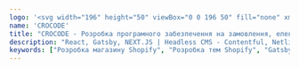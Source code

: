 ```yaml
---
logo: '<svg width="196" height="50" viewBox="0 0 196 50" fill="none" xmlns="http://www.w3.org/2000/svg"><path d="M23.9684 50C37.2058 50 47.9368 38.8071 47.9368 25C47.9368 11.1929 37.2058 0 23.9684 0C10.731 0 0 11.1929 0 25C0 38.8071 10.731 50 23.9684 50Z" fill="#7DBE3B"/><path fill-rule="evenodd" clip-rule="evenodd" d="M162.212 35.0452C160.564 35.0452 159.084 34.6272 157.77 33.7913C156.457 32.9314 155.418 31.7731 154.653 30.3162C153.913 28.8354 153.543 27.1277 153.543 25.1931C153.543 23.3062 153.913 21.6224 154.653 20.1416C155.418 18.6608 156.445 17.4905 157.734 16.6307C159.048 15.7709 160.541 15.341 162.212 15.341C163.096 15.341 163.944 15.4843 164.756 15.7709C165.592 16.0336 166.332 16.4038 166.977 16.8815C167.353 17.1499 167.687 17.4373 167.98 17.7435V8.17578H173.067V34.6869H168.267L168.158 32.4757C167.811 32.8966 167.382 33.2874 166.869 33.648C166.249 34.0779 165.532 34.4242 164.72 34.6869C163.932 34.9258 163.096 35.0452 162.212 35.0452ZM163.359 30.8177C164.314 30.8177 165.15 30.5789 165.866 30.1012C166.583 29.6235 167.144 28.9667 167.55 28.1308C167.956 27.2948 168.159 26.3156 168.159 25.1931C168.159 24.0944 167.956 23.1271 167.55 22.2912C167.144 21.4313 166.583 20.7745 165.866 20.3207C165.15 19.8431 164.314 19.6042 163.359 19.6042C162.403 19.6042 161.568 19.8431 160.851 20.3207C160.158 20.7745 159.609 21.4313 159.203 22.2912C158.821 23.1271 158.63 24.0944 158.63 25.1931C158.63 26.3156 158.821 27.2948 159.203 28.1308C159.609 28.9667 160.158 29.6235 160.851 30.1012C161.568 30.5789 162.403 30.8177 163.359 30.8177Z" fill="#7DBE3B"/><path d="M64.0305 35.0452C62.2154 35.0452 60.5914 34.6153 59.1584 33.7554C57.7254 32.8956 56.591 31.7253 55.7551 30.2445C54.9431 28.7637 54.5371 27.0799 54.5371 25.1931C54.5371 23.3301 54.9431 21.6582 55.7551 20.1774C56.591 18.6728 57.7254 17.4905 59.1584 16.6307C60.5914 15.7709 62.2154 15.341 64.0305 15.341C65.7261 15.341 67.2785 15.6514 68.6876 16.2724C70.0967 16.8934 71.1953 17.7532 71.9834 18.8519L69.1891 22.2195C68.8548 21.7657 68.4368 21.3597 67.9353 21.0014C67.4338 20.6193 66.8845 20.3207 66.2874 20.1058C65.7142 19.8908 65.1171 19.7834 64.4962 19.7834C63.517 19.7834 62.6453 20.0222 61.881 20.4999C61.1407 20.9537 60.5555 21.5866 60.1257 22.3986C59.6958 23.2107 59.4808 24.1422 59.4808 25.1931C59.4808 26.2201 59.6958 27.1396 60.1257 27.9517C60.5794 28.7398 61.1884 29.3847 61.9527 29.8863C62.7169 30.3639 63.5767 30.6028 64.532 30.6028C65.153 30.6028 65.7381 30.5192 66.2874 30.352C66.8367 30.1609 67.3502 29.8862 67.8278 29.528C68.3294 29.1697 68.7831 28.7398 69.1891 28.2383L71.9476 31.6059C71.1356 32.6329 70.0131 33.4688 68.5801 34.1137C67.1472 34.7347 65.6306 35.0452 64.0305 35.0452Z" fill="#7DBE3B"/><path d="M75.2073 34.6869V15.735H80.1152L80.2055 18.8077C80.3911 18.4996 80.5998 18.2038 80.8317 17.9204C81.4765 17.1084 82.2288 16.4754 83.0886 16.0216C83.9722 15.5678 84.8917 15.341 85.847 15.341C86.253 15.341 86.6471 15.3768 87.0292 15.4484C87.4113 15.5201 87.7337 15.6037 87.9965 15.6992L86.6351 21.288C86.3486 21.1447 86.0023 21.0253 85.5963 20.9298C85.1902 20.8104 84.7723 20.7507 84.3424 20.7507C83.7692 20.7507 83.2319 20.8581 82.7303 21.0731C82.2527 21.2642 81.8347 21.5508 81.4765 21.9329C81.1182 22.2912 80.8317 22.7211 80.6167 23.2226C80.4257 23.7242 80.3301 24.2735 80.3301 24.8706V34.6869H75.2073Z" fill="#7DBE3B"/><path fill-rule="evenodd" clip-rule="evenodd" d="M93.7289 33.7913C95.2574 34.6272 96.9889 35.0452 98.9233 35.0452C100.834 35.0452 102.542 34.6272 104.046 33.7913C105.575 32.9314 106.769 31.7611 107.629 30.2803C108.488 28.7995 108.918 27.1038 108.918 25.1931C108.918 23.2824 108.488 21.5985 107.629 20.1416C106.769 18.6608 105.575 17.4905 104.046 16.6307C102.542 15.7709 100.834 15.341 98.9233 15.341C96.9889 15.341 95.2574 15.7709 93.7289 16.6307C92.2243 17.4905 91.0301 18.6608 90.1465 20.1416C89.2867 21.5985 88.8568 23.2824 88.8568 25.1931C88.8568 27.1038 89.2867 28.7995 90.1465 30.2803C91.0301 31.7611 92.2243 32.9314 93.7289 33.7913ZM101.431 29.9221C100.691 30.3759 99.8548 30.6028 98.9233 30.6028C97.968 30.6028 97.1202 30.3759 96.3798 29.9221C95.6395 29.4444 95.0544 28.7995 94.6245 27.9875C94.1946 27.1515 93.9916 26.2201 94.0155 25.1931C93.9916 24.1422 94.1946 23.2107 94.6245 22.3986C95.0544 21.5866 95.6395 20.9417 96.3798 20.464C97.1202 19.9864 97.968 19.7475 98.9233 19.7475C99.8548 19.7475 100.691 19.9864 101.431 20.464C102.171 20.9178 102.745 21.5627 103.151 22.3986C103.58 23.2107 103.795 24.1422 103.795 25.1931C103.795 26.2201 103.58 27.1515 103.151 27.9875C102.745 28.7995 102.171 29.4444 101.431 29.9221Z" fill="#7DBE3B"/><path d="M120.985 35.0452C119.17 35.0452 117.546 34.6153 116.113 33.7554C114.68 32.8956 113.546 31.7253 112.71 30.2445C111.898 28.7637 111.492 27.0799 111.492 25.1931C111.492 23.3301 111.898 21.6582 112.71 20.1774C113.546 18.6728 114.68 17.4905 116.113 16.6307C117.546 15.7709 119.17 15.341 120.985 15.341C122.681 15.341 124.233 15.6514 125.642 16.2724C127.051 16.8934 128.15 17.7532 128.938 18.8519L126.144 22.2195C125.809 21.7657 125.391 21.3597 124.89 21.0014C124.388 20.6193 123.839 20.3207 123.242 20.1058C122.669 19.8908 122.072 19.7834 121.451 19.7834C120.472 19.7834 119.6 20.0222 118.836 20.4999C118.095 20.9537 117.51 21.5866 117.08 22.3986C116.65 23.2107 116.435 24.1422 116.435 25.1931C116.435 26.2201 116.65 27.1396 117.08 27.9517C117.534 28.7398 118.143 29.3847 118.907 29.8863C119.672 30.3639 120.531 30.6028 121.487 30.6028C122.108 30.6028 122.693 30.5192 123.242 30.352C123.791 30.1609 124.305 29.8862 124.782 29.528C125.284 29.1697 125.738 28.7398 126.144 28.2383L128.902 31.6059C128.09 32.6329 126.968 33.4688 125.535 34.1137C124.102 34.7347 122.585 35.0452 120.985 35.0452Z" fill="#7DBE3B"/><path fill-rule="evenodd" clip-rule="evenodd" d="M135.78 33.7913C137.309 34.6272 139.04 35.0452 140.975 35.0452C142.885 35.0452 144.593 34.6272 146.097 33.7913C147.626 32.9314 148.82 31.7611 149.68 30.2803C150.54 28.7995 150.969 27.1038 150.969 25.1931C150.969 23.2824 150.54 21.5985 149.68 20.1416C148.82 18.6608 147.626 17.4905 146.097 16.6307C144.593 15.7709 142.885 15.341 140.975 15.341C139.04 15.341 137.309 15.7709 135.78 16.6307C134.275 17.4905 133.081 18.6608 132.198 20.1416C131.338 21.5985 130.908 23.2824 130.908 25.1931C130.908 27.1038 131.338 28.7995 132.198 30.2803C133.081 31.7611 134.275 32.9314 135.78 33.7913ZM143.482 29.9221C142.742 30.3759 141.906 30.6028 140.975 30.6028C140.019 30.6028 139.171 30.3759 138.431 29.9221C137.691 29.4444 137.106 28.7995 136.676 27.9875C136.246 27.1515 136.043 26.2201 136.067 25.1931C136.043 24.1422 136.246 23.2107 136.676 22.3986C137.106 21.5866 137.691 20.9417 138.431 20.464C139.171 19.9864 140.019 19.7475 140.975 19.7475C141.906 19.7475 142.742 19.9864 143.482 20.464C144.223 20.9178 144.796 21.5627 145.202 22.3986C145.632 23.2107 145.847 24.1422 145.847 25.1931C145.847 26.2201 145.632 27.1515 145.202 27.9875C144.796 28.7995 144.223 29.4444 143.482 29.9221Z" fill="#7DBE3B"/><path fill-rule="evenodd" clip-rule="evenodd" d="M181.645 33.7913C183.173 34.6272 184.964 35.0452 187.018 35.0452C187.878 35.0452 188.75 34.9377 189.633 34.7227C190.517 34.5078 191.377 34.1973 192.213 33.7913C193.049 33.3614 193.813 32.8359 194.505 32.2149L192.069 28.8115C191.281 29.4563 190.541 29.9101 189.848 30.1729C189.156 30.4356 188.391 30.5669 187.556 30.5669C186.338 30.5669 185.275 30.34 184.367 29.8863C183.484 29.4086 182.791 28.7518 182.289 27.9158C182.018 27.4406 181.824 26.9151 181.706 26.3395H195.222L195.258 24.7632C195.306 23.4018 195.114 22.1479 194.685 21.0014C194.255 19.855 193.634 18.8638 192.822 18.0279C192.034 17.1681 191.09 16.5113 189.992 16.0575C188.893 15.5798 187.699 15.341 186.409 15.341C185.024 15.341 183.734 15.5917 182.54 16.0933C181.37 16.571 180.355 17.2636 179.495 18.1712C178.635 19.0549 177.967 20.1058 177.489 21.3239C177.011 22.542 176.773 23.8794 176.773 25.3364C176.773 27.2232 177.202 28.8951 178.062 30.352C178.922 31.8089 180.116 32.9553 181.645 33.7913ZM181.751 23.2226C181.845 22.8077 181.977 22.4255 182.146 22.0762C182.528 21.288 183.078 20.6909 183.794 20.2849C184.534 19.8789 185.43 19.6759 186.481 19.6759C187.197 19.6759 187.842 19.8192 188.415 20.1058C188.989 20.3924 189.454 20.7984 189.812 21.3239C190.195 21.8493 190.41 22.4345 190.457 23.0793V23.2226H181.751Z" fill="#7DBE3B"/><path d="M47.9385 26.272C47.9385 37.5816 39.1486 46.7498 28.3057 46.7498C17.4628 46.7498 8.67285 37.5816 8.67285 26.272C8.67285 14.9624 17.4628 5.79419 28.3057 5.79419C39.1486 5.79419 47.9385 14.9624 47.9385 26.272Z" fill="#448C0D"/><path fill-rule="evenodd" clip-rule="evenodd" d="M49.5739 26.2719C49.5739 38.524 40.0515 48.4562 28.305 48.4562C16.5585 48.4562 7.03613 38.524 7.03613 26.2719C7.03613 14.0199 16.5585 4.08765 28.305 4.08765C40.0515 4.08765 49.5739 14.0199 49.5739 26.2719ZM33.5355 6.52885C33.1309 6.49808 32.7223 6.48242 32.3102 6.48242C23.1389 6.48242 15.7041 14.2372 15.7041 23.8032C15.7041 33.3693 23.1389 41.1241 32.3102 41.1241C39.0064 41.1241 44.777 36.99 47.4039 31.0354C45.3454 40.0477 37.5756 46.7498 28.305 46.7498C17.4621 46.7498 8.6722 37.5815 8.6722 26.2719C8.6722 14.9624 17.4621 5.79413 28.305 5.79413C30.1162 5.79413 31.8702 6.04996 33.5355 6.52885Z" fill="white"/></svg>'
name: 'CROCODE'
title: "CROCODE - Розробка програмного забезпечення на замовлення, електронна комерція та веб-розробка."
description: "React, Gatsby, NEXT.JS | Headless CMS - Contentful, Netlify, Strapi, Prismic | Shopify Development - Theme Development, Shopify Plus, Shopify Apps| UI/UX Design"
keywords: ["Розробка магазину Shopify", "Розробка тем Shopify", "Gatsby", "JAMstack", "Headless CMS"]
---
```

